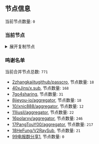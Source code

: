 
## 节点信息
当前节点数量: `0`
### 当前节点
<details>
  <summary>展开复制节点</summary>

    

</details>

### 鸣谢名单
当前合并节点总数: `771`
- [2zhangkaiitugithub/passcro](https://github.com/zhangkaiitugithub/passcro), 节点数量: `18`
- [40xJins/x.sub](https://github.com/0xJins/x.sub), 节点数量: `168`
- [7go4sharing](https://github.com/go4sharing), 节点数量: `31`
- [8jieyou-io/aggregator](https://github.com/jieyou-io/aggregator), 节点数量: `18`
- [10/xnic888/aggregator](https://github.com/xnic888/aggregator), 节点数量: `12`
- [11liusil/aggregator](https://github.com/liusil/aggregator), 节点数量: `22`
- [16polarxy/aggregator](https://github.com/polarxy/aggregator), 节点数量: `246`
- [17PangTouY00/aggregator](https://github.com/PangTouY00/aggregator), 节点数量: `217`
- [18HeFung/V2RaySub](https://github.com/HeFung/V2RaySub), 节点数量: `21`
- [99电报群分享1](https://github.com/cdddbc/getAirport), 节点数量: `0`


